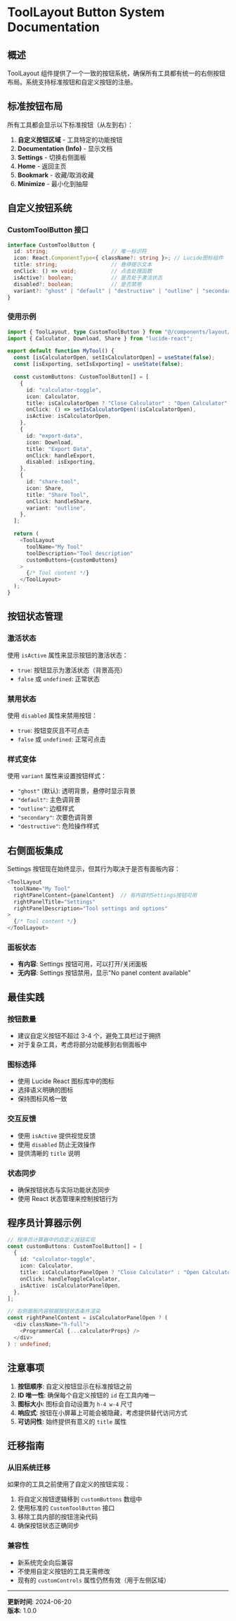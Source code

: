 # ToolLayout Button System Documentation

## 概述

ToolLayout 组件提供了一个一致的按钮系统，确保所有工具都有统一的右侧按钮布局。系统支持标准按钮和自定义按钮的注册。

## 标准按钮布局

所有工具都会显示以下标准按钮（从左到右）：

1. **自定义按钮区域** - 工具特定的功能按钮
2. **Documentation (Info)** - 显示文档
3. **Settings** - 切换右侧面板
4. **Home** - 返回主页
5. **Bookmark** - 收藏/取消收藏
6. **Minimize** - 最小化到抽屉

## 自定义按钮系统

### CustomToolButton 接口

```typescript
interface CustomToolButton {
  id: string;                    // 唯一标识符
  icon: React.ComponentType<{ className?: string }>; // Lucide图标组件
  title: string;                 // 悬停提示文本
  onClick: () => void;           // 点击处理函数
  isActive?: boolean;            // 是否处于激活状态
  disabled?: boolean;            // 是否禁用
  variant?: "ghost" | "default" | "destructive" | "outline" | "secondary"; // 按钮样式
}
```

### 使用示例

```typescript
import { ToolLayout, type CustomToolButton } from "@/components/layout/tool-layout";
import { Calculator, Download, Share } from "lucide-react";

export default function MyTool() {
  const [isCalculatorOpen, setIsCalculatorOpen] = useState(false);
  const [isExporting, setIsExporting] = useState(false);

  const customButtons: CustomToolButton[] = [
    {
      id: "calculator-toggle",
      icon: Calculator,
      title: isCalculatorOpen ? "Close Calculator" : "Open Calculator",
      onClick: () => setIsCalculatorOpen(!isCalculatorOpen),
      isActive: isCalculatorOpen,
    },
    {
      id: "export-data",
      icon: Download,
      title: "Export Data",
      onClick: handleExport,
      disabled: isExporting,
    },
    {
      id: "share-tool",
      icon: Share,
      title: "Share Tool",
      onClick: handleShare,
      variant: "outline",
    },
  ];

  return (
    <ToolLayout
      toolName="My Tool"
      toolDescription="Tool description"
      customButtons={customButtons}
    >
      {/* Tool content */}
    </ToolLayout>
  );
}
```

## 按钮状态管理

### 激活状态
使用 `isActive` 属性来显示按钮的激活状态：
- `true`: 按钮显示为激活状态（背景高亮）
- `false` 或 `undefined`: 正常状态

### 禁用状态
使用 `disabled` 属性来禁用按钮：
- `true`: 按钮变灰且不可点击
- `false` 或 `undefined`: 正常可点击

### 样式变体
使用 `variant` 属性来设置按钮样式：
- `"ghost"` (默认): 透明背景，悬停时显示背景
- `"default"`: 主色调背景
- `"outline"`: 边框样式
- `"secondary"`: 次要色调背景
- `"destructive"`: 危险操作样式

## 右侧面板集成

Settings 按钮现在始终显示，但其行为取决于是否有面板内容：

```typescript
<ToolLayout
  toolName="My Tool"
  rightPanelContent={panelContent}  // 有内容时Settings按钮可用
  rightPanelTitle="Settings"
  rightPanelDescription="Tool settings and options"
>
  {/* Tool content */}
</ToolLayout>
```

### 面板状态
- **有内容**: Settings 按钮可用，可以打开/关闭面板
- **无内容**: Settings 按钮禁用，显示"No panel content available"

## 最佳实践

### 按钮数量
- 建议自定义按钮不超过 3-4 个，避免工具栏过于拥挤
- 对于复杂工具，考虑将部分功能移到右侧面板中

### 图标选择
- 使用 Lucide React 图标库中的图标
- 选择语义明确的图标
- 保持图标风格一致

### 交互反馈
- 使用 `isActive` 提供视觉反馈
- 使用 `disabled` 防止无效操作
- 提供清晰的 `title` 说明

### 状态同步
- 确保按钮状态与实际功能状态同步
- 使用 React 状态管理来控制按钮行为

## 程序员计算器示例

```typescript
// 程序员计算器中的自定义按钮实现
const customButtons: CustomToolButton[] = [
  {
    id: "calculator-toggle",
    icon: Calculator,
    title: isCalculatorPanelOpen ? "Close Calculator" : "Open Calculator",
    onClick: handleToggleCalculator,
    isActive: isCalculatorPanelOpen,
  },
];

// 右侧面板内容根据按钮状态条件渲染
const rightPanelContent = isCalculatorPanelOpen ? (
  <div className="h-full">
    <ProgrammerCal {...calculatorProps} />
  </div>
) : undefined;
```

## 注意事项

1. **按钮顺序**: 自定义按钮显示在标准按钮之前
2. **ID 唯一性**: 确保每个自定义按钮的 `id` 在工具内唯一
3. **图标大小**: 图标会自动设置为 `h-4 w-4` 尺寸
4. **响应式**: 按钮在小屏幕上可能会被隐藏，考虑提供替代访问方式
5. **可访问性**: 始终提供有意义的 `title` 属性

## 迁移指南

### 从旧系统迁移
如果你的工具之前使用了自定义的按钮实现：

1. 将自定义按钮逻辑移到 `customButtons` 数组中
2. 使用标准的 `CustomToolButton` 接口
3. 移除工具内部的按钮渲染代码
4. 确保按钮状态正确同步

### 兼容性
- 新系统完全向后兼容
- 不使用自定义按钮的工具无需修改
- 现有的 `customControls` 属性仍然有效（用于左侧区域）

---

**更新时间**: 2024-06-20  
**版本**: 1.0.0 